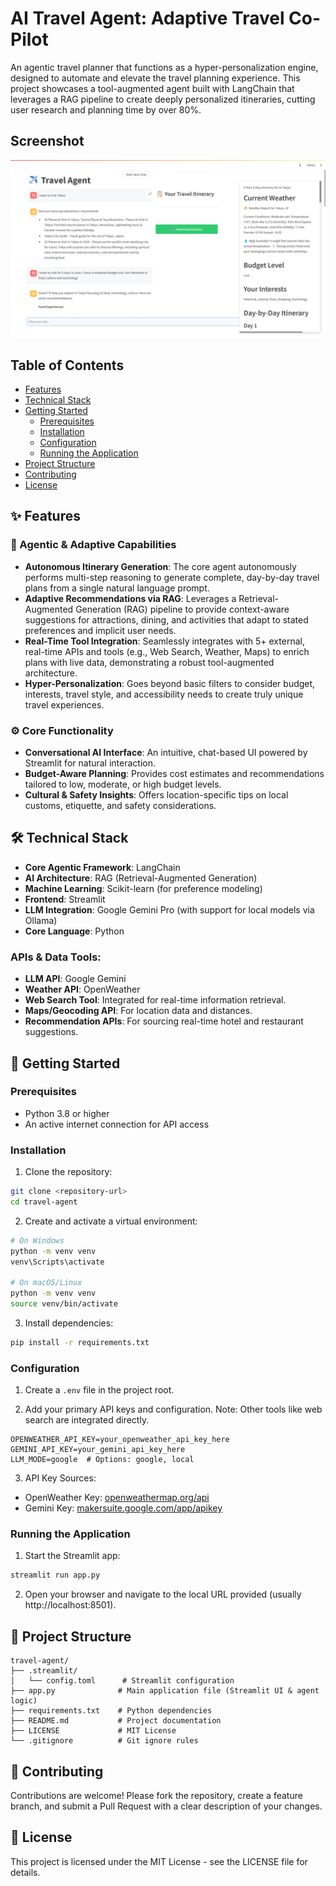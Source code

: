 # AI Travel Agent: Adaptive Travel Co-Pilot

An agentic travel planner that functions as a hyper-personalization engine, designed to automate and elevate the travel planning experience. This project showcases a tool-augmented agent built with LangChain that leverages a RAG pipeline to create deeply personalized itineraries, cutting user research and planning time by over 80%.

## Screenshot
<p align="center">
  <img src="./AI%20Agent.png" alt="Travel Agent Screenshot" width="800"/>
</p>

## Table of Contents
- [Features](#-features)
- [Technical Stack](#-technical-stack)
- [Getting Started](#-getting-started)
  - [Prerequisites](#prerequisites)
  - [Installation](#installation)
  - [Configuration](#configuration)
  - [Running the Application](#running-the-application)
- [Project Structure](#-project-structure)
- [Contributing](#-contributing)
- [License](#-license)

## ✨ Features
### 🤖 Agentic & Adaptive Capabilities
- **Autonomous Itinerary Generation**: The core agent autonomously performs multi-step reasoning to generate complete, day-by-day travel plans from a single natural language prompt.
- **Adaptive Recommendations via RAG**: Leverages a Retrieval-Augmented Generation (RAG) pipeline to provide context-aware suggestions for attractions, dining, and activities that adapt to stated preferences and implicit user needs.
- **Real-Time Tool Integration**: Seamlessly integrates with 5+ external, real-time APIs and tools (e.g., Web Search, Weather, Maps) to enrich plans with live data, demonstrating a robust tool-augmented architecture.
- **Hyper-Personalization**: Goes beyond basic filters to consider budget, interests, travel style, and accessibility needs to create truly unique travel experiences.

### ⚙️ Core Functionality
- **Conversational AI Interface**: An intuitive, chat-based UI powered by Streamlit for natural interaction.
- **Budget-Aware Planning**: Provides cost estimates and recommendations tailored to low, moderate, or high budget levels.
- **Cultural & Safety Insights**: Offers location-specific tips on local customs, etiquette, and safety considerations.

## 🛠️ Technical Stack
- **Core Agentic Framework**: LangChain
- **AI Architecture**: RAG (Retrieval-Augmented Generation)
- **Machine Learning**: Scikit-learn (for preference modeling)
- **Frontend**: Streamlit
- **LLM Integration**: Google Gemini Pro (with support for local models via Ollama)
- **Core Language**: Python

### APIs & Data Tools:
- **LLM API**: Google Gemini
- **Weather API**: OpenWeather
- **Web Search Tool**: Integrated for real-time information retrieval.
- **Maps/Geocoding API**: For location data and distances.
- **Recommendation APIs**: For sourcing real-time hotel and restaurant suggestions.

## 🚀 Getting Started
### Prerequisites
- Python 3.8 or higher
- An active internet connection for API access

### Installation
1. Clone the repository:
```bash
git clone <repository-url>
cd travel-agent
```

2. Create and activate a virtual environment:
```bash
# On Windows
python -m venv venv
venv\Scripts\activate

# On macOS/Linux
python -m venv venv
source venv/bin/activate
```

3. Install dependencies:
```bash
pip install -r requirements.txt
```

### Configuration
1. Create a `.env` file in the project root.

2. Add your primary API keys and configuration. Note: Other tools like web search are integrated directly.
```
OPENWEATHER_API_KEY=your_openweather_api_key_here
GEMINI_API_KEY=your_gemini_api_key_here
LLM_MODE=google  # Options: google, local
```

3. API Key Sources:
- OpenWeather Key: [openweathermap.org/api](https://openweathermap.org/api)
- Gemini Key: [makersuite.google.com/app/apikey](https://makersuite.google.com/app/apikey)

### Running the Application
1. Start the Streamlit app:
```bash
streamlit run app.py
```

2. Open your browser and navigate to the local URL provided (usually http://localhost:8501).

## 📁 Project Structure
```
travel-agent/
├── .streamlit/
│   └── config.toml      # Streamlit configuration
├── app.py              # Main application file (Streamlit UI & agent logic)
├── requirements.txt    # Python dependencies
├── README.md           # Project documentation
├── LICENSE             # MIT License
└── .gitignore          # Git ignore rules
```

## 🤝 Contributing
Contributions are welcome! Please fork the repository, create a feature branch, and submit a Pull Request with a clear description of your changes.

## 📄 License
This project is licensed under the MIT License - see the LICENSE file for details.
